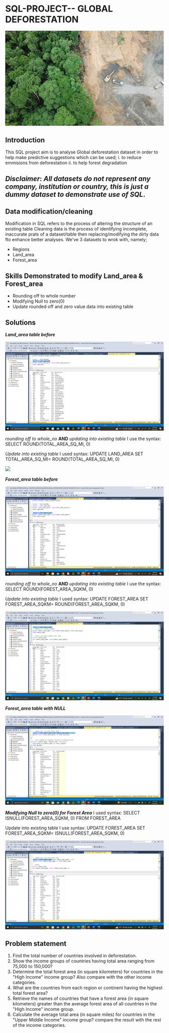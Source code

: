 # SQL-PROJECT-- **GLOBAL DEFORESTATION**

![](Deforestation_1.jpg)

## Introduction
This SQL project aim is to analyse Global deforestation dataset in order to help make predictive suggestions which can be used;
i. to reduce emmisions from deforestation
ii. to help forest degradation

**_Disclaimer_**: _All datasets do not represent any company, institution or country, this is just a dummy dataset to demonstrate use of SQL_.
--

## Data modification/cleaning
Modification in SQL refers to the process of altering the structure of an existing table
Cleaning data is the process of identifying incomplete, inaccurate prats of a dataset/table then replacing/modifying the dirty data fto enhance better analyses.
We've 3 datasets to wrok with, namely;
   - Regions
   - Land_area
   - Forest_area

## Skills Demonstrated to modify Land_area & Forest_area
- Rounding off to whole number 
- Modifying Null to zero(0)
- Update rounded off and zero value data into existing table

## Solutions
_**Land_area table before**_

![](LAND_AREA_BFR_UPDATE.png)

_rounding off to whole_no_ **AND** _updating into existing table_
I use the syntax: SELECT ROUND(TOTAL_AREA_SQ_MI, 0)

_Update into existing table_
I used syntax: UPDATE LAND_AREA SET TOTAL_AREA_SQ_MI= ROUND(TOTAL_AREA_SQ_MI, 0)

![](LAND_AREA_AFTER_UPDATE1.png)

_**Forest_area table before**_

![](FOREST_AREA_BFR_UPDATE.png)

_rounding off to whole_no_ **AND** _updating into existing table_
I use the syntax: SELECT ROUND(FOREST_AREA_SQKM, 0)

_Update into existing table_
I used syntax: UPDATE FOREST_AREA SET FOREST_AREA_SQKM= ROUND(FOREST_AREA_SQKM, 0)

![](FOREST_AREA_AFTER_UPDATE.png)

_**Forest_area table with NULL**_

![](FOREST_AREA_WITH_NULL.png)

_**Modifying Null to zero(0) for Forest Area**_
I used syntax: SELECT ISNULL(FOREST_AREA_SQKM, 0) FROM FOREST_AREA

Update into existing table
I use syntax: UPDATE FOREST_AREA SET FOREST_AREA_SQKM= ISNULL(FOREST_AREA_SQKM, 0)

![](FOREST_AREA_SQKM_NULL_UPDATE.png)

## Problem statement
1. Find the total number of countries involved in deforestation.
2. Show the income groups of countries having total area ranging from 75,000 to 150,000?
3. Determine the total forest area (in square kilometers) for countries in the "High Income" income group? Also compare with the other income categories.
4. What are the countries from each region or continent having the highest total forest area?
5. Retrieve the names of countries that have a forest area (in square kilometers) greater than the average forest area of all countries in the "High Income" income group.
6. Calculate the average total area (in square miles) for countries in the "Upper Middle Income" income group? 
 compare the result with the rest of the income categories.





